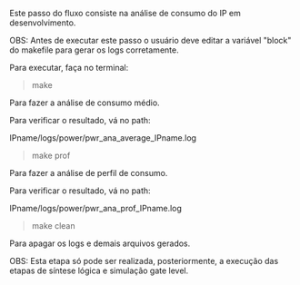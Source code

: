 Este passo do fluxo consiste na análise de consumo do IP em desenvolvimento.

OBS: Antes de executar este passo o usuário deve editar a variável "block" do makefile para
gerar os logs corretamente.

Para executar, faça no terminal:

> make 

Para fazer a análise de consumo médio.

Para verificar o resultado, vá no path:

IPname/logs/power/pwr_ana_average_IPname.log

> make prof

Para fazer a análise de perfil de consumo.

Para verificar o resultado, vá no path:

IPname/logs/power/pwr_ana_prof_IPname.log

> make clean 

Para apagar os logs e demais arquivos gerados.

OBS: Esta etapa só pode ser realizada, posteriormente, a execução das etapas de síntese lógica e 
simulação gate level.




